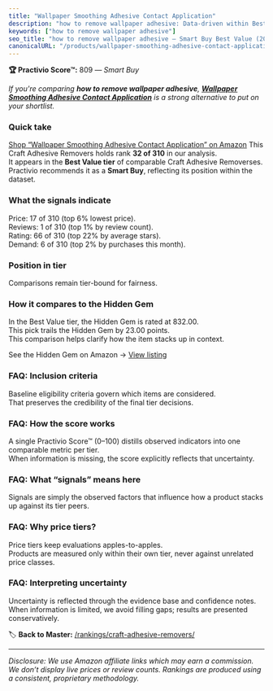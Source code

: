 ```yaml
---
title: "Wallpaper Smoothing Adhesive Contact Application"
description: "how to remove wallpaper adhesive: Data-driven within Best Value ranking using the Practivio Score™. Positioned by quality, value, demand, findability, momentum."
keywords: ["how to remove wallpaper adhesive"]
seo_title: "how to remove wallpaper adhesive — Smart Buy Best Value (2025)"
canonicalURL: "/products/wallpaper-smoothing-adhesive-contact-application-B07JQHC5W3/"
---
```


**🏆 Practivio Score™:** 809 — _Smart Buy_


*If you're comparing **how to remove wallpaper adhesive**, **[Wallpaper Smoothing Adhesive Contact Application](https://www.amazon.com/dp/B07JQHC5W3?tag=practivio-20)** is a strong alternative to put on your shortlist.*
### Quick take
[Shop “Wallpaper Smoothing Adhesive Contact Application” on Amazon](https://www.amazon.com/dp/B07JQHC5W3?tag=practivio-20)
This Craft Adhesive Removers holds rank **32 of 310** in our analysis.  
It appears in the **Best Value tier** of comparable Craft Adhesive Removerses.  
Practivio recommends it as a **Smart Buy**, reflecting its position within the dataset.

### What the signals indicate
Price: 17 of 310 (top 6% lowest price).  
Reviews: 1 of 310 (top 1% by review count).  
Rating: 66 of 310 (top 22% by average stars).  
Demand: 6 of 310 (top 2% by purchases this month).

### Position in tier
Comparisons remain tier-bound for fairness.

### How it compares to the Hidden Gem
In the Best Value tier, the Hidden Gem is rated at 832.00.  
This pick trails the Hidden Gem by 23.00 points.  
This comparison helps clarify how the item stacks up in context.  

See the Hidden Gem on Amazon → [View listing](https://www.amazon.com/dp/B0CJNS7RV1?tag=practivio-20)

### FAQ: Inclusion criteria
Baseline eligibility criteria govern which items are considered.  
That preserves the credibility of the final tier decisions.

### FAQ: How the score works
A single Practivio Score™ (0–100) distills observed indicators into one comparable metric per tier.  
When information is missing, the score explicitly reflects that uncertainty.

### FAQ: What “signals” means here
Signals are simply the observed factors that influence how a product stacks up against its tier peers.

### FAQ: Why price tiers?
Price tiers keep evaluations apples-to-apples.  
Products are measured only within their own tier, never against unrelated price classes.

### FAQ: Interpreting uncertainty
Uncertainty is reflected through the evidence base and confidence notes.  
When information is limited, we avoid filling gaps; results are presented conservatively.


🏷️ **Back to Master:** [/rankings/craft-adhesive-removers/](/rankings/craft-adhesive-removers/)

---
_Disclosure: We use Amazon affiliate links which may earn a commission. We don’t display live prices or review counts. Rankings are produced using a consistent, proprietary methodology._
